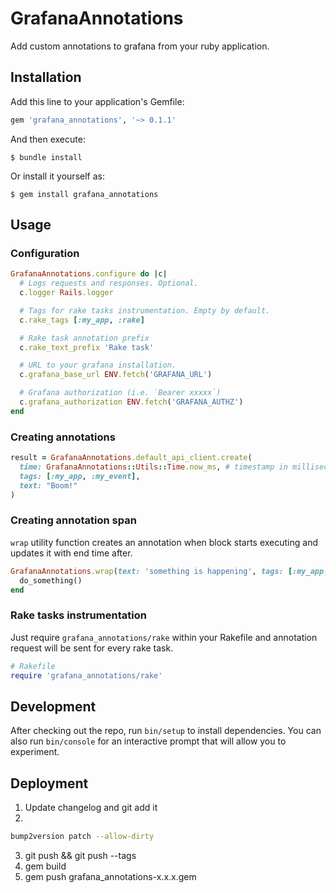 # GrafanaAnnotations

Add custom annotations to grafana from your ruby application.

## Installation

Add this line to your application's Gemfile:

```ruby
gem 'grafana_annotations', '~> 0.1.1'
```

And then execute:

    $ bundle install

Or install it yourself as:

    $ gem install grafana_annotations

## Usage

### Configuration

```ruby
GrafanaAnnotations.configure do |c|
  # Logs requests and responses. Optional.
  c.logger Rails.logger

  # Tags for rake tasks instrumentation. Empty by default.
  c.rake_tags [:my_app, :rake]

  # Rake task annotation prefix
  c.rake_text_prefix 'Rake task'

  # URL to your grafana installation.
  c.grafana_base_url ENV.fetch('GRAFANA_URL')

  # Grafana authorization (i.e. `Bearer xxxxx`)
  c.grafana_authorization ENV.fetch('GRAFANA_AUTHZ')
end
```

### Creating annotations

```ruby
result = GrafanaAnnotations.default_api_client.create(
  time: GrafanaAnnotations::Utils::Time.now_ms, # timestamp in milliseconds (integer)
  tags: [:my_app, :my_event],
  text: "Boom!"
)
```

### Creating annotation span

`wrap` utility function creates an annotation when block starts executing and updates it with end time after.

```ruby
GrafanaAnnotations.wrap(text: 'something is happening', tags: [:my_app, :something]) do
  do_something()
end
```

### Rake tasks instrumentation

Just require `grafana_annotations/rake` within your Rakefile and annotation request will be sent for every rake task.
```ruby
# Rakefile
require 'grafana_annotations/rake'
```

## Development

After checking out the repo, run `bin/setup` to install dependencies. You can also run `bin/console` for an interactive prompt that will allow you to experiment.

## Deployment

1. Update changelog and git add it
2.

```sh
bump2version patch --allow-dirty
```

3. git push && git push --tags
4. gem build
5. gem push grafana_annotations-x.x.x.gem
